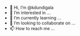 - 👋 Hi, I’m @kdundigala
- 👀 I’m interested in ...
- 🌱 I’m currently learning ...
- 💞️ I’m looking to collaborate on ...
- 📫 How to reach me ...

<!---
kdundigala/kdundigala is a ✨ special ✨ repository because its `README.md` (this file) appears on your GitHub profile.
You can click the Preview link to take a look at your changes.
--->
